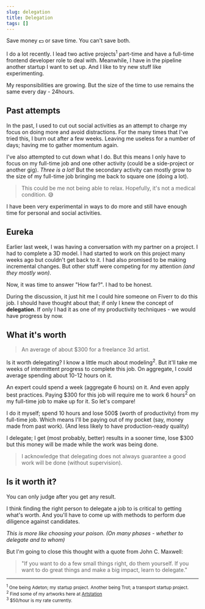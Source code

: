 ```yaml
---
slug: delegation
title: Delegation
tags: []
---
```


Save money 💵 or save time. You can't save both.

<!--truncate-->

I do a lot recently. I lead two active projects<sup>1</sup> part-time and have a full-time frontend developer role to
deal with. Meanwhile, I have in the pipeline another startup I want to set up. 
And I like to try new stuff like experimenting.

My responsibilities are growing. But the size of the time to use remains the same every day - 24hours.

## Past attempts

In the past, I used to cut out social activities as an attempt to charge my focus on doing more and avoid distractions.
For the many times that I've tried this, I burn out after a few weeks.
Leaving me useless for a number of days; having me to gather momentum again.

I've also attempted to cut down what I do. But this means I only have to focus on my full-time job and one other
activity (could be a side-project or another gig). 
_Three is a lot!_ But the secondary activity can mostly grow to the size of my full-time job bringing
me back to square one (doing a lot).

> This could be me not being able to relax. Hopefully, it's not a medical condition. 😅

I have been very experimental in ways to do more and still have enough time for personal and social activities.

## Eureka

Earlier last week, I was having a conversation with my partner on a project. I had to complete a 3D model.
I had started to work on this project many weeks ago but couldn't get back to it. I had also promised to be making
incremental
changes. But other stuff were competing for my attention _(and they mostly won)_.

Now, it was time to answer "How far?". I had to be honest.

During the discussion, it just hit me I could hire someone on Fiverr to do this job.
I should have thought about that; if only I knew the concept of **delegation**. If only I had
it as one of my productivity techniques - we would have progress by now.

## What it's worth

> An average of about $300 for a freelance 3d artist.

Is it worth delegating? I know a little much about modeling<sup>2</sup>.
But it'll take me weeks of intermittent progress to complete this job. On aggregate, I could average spending about
10-12 hours on it.

An expert could spend a week (aggregate 6 hours) on it. And even apply best practices.
Paying $300 for this job will require me to work 6 hours<sup>2</sup> on my full-time job to make up for it. So let's
compare!

I do it myself; spend 10 hours and lose 500$ (worth of productivity) from my full-time job.
Which means I'll be paying out of my pocket (say, money made from past work).
(And less likely to have production-ready quality)

I delegate; I get (most probably, better) results in a sooner time, lose $300 but this money will be made while the work
was being done.

> I acknowledge that delegating does not always guarantee a good work will be done (without supervision).

## Is it worth it?

You can only judge after you get any result.

I think finding the right person to delegate a job to is critical to getting what's worth. 
And you'll have to come up with methods to perform due diligence against candidates.

_This is more like choosing your poison. (On many phases - whether to delegate and to whom)_

But I'm going to close this thought with a quote from John C. Maxwell:

> "If you want to do a few small things right, do them yourself. If you want to do great things and make a big impact, learn to delegate."

---

<small><sup>1</sup> One being Adeton; my startup project. Another being Trot; a transport startup project. </small>
<br />
<small><sup>2</sup> Find some of my artworks here at <a href="https://artstation.com/degreat">Artstation</a> </small>
<br />
<small><sup>3</sup> $50/hour is my rate currently.</small>
